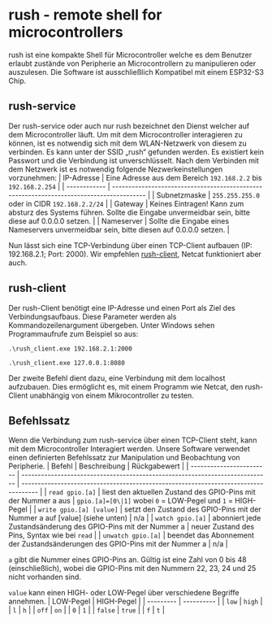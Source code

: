 # rush - remote shell for microcontrollers
rush ist eine kompakte Shell für Microcontroller welche es dem Benutzer erlaubt zustände von Peripherie an Microcontrollern zu manipulieren oder auszulesen.
Die Software ist ausschließlich Kompatibel mit einem ESP32-S3 Chip.

## rush-service
Der rush-service oder auch nur rush bezeichnet den Dienst welcher auf dem Microcontroller läuft.
Um mit dem Microcontroller interagieren zu können, ist es notwendig sich mit dem WLAN-Netzwerk von diesem zu verbinden.
Es kann unter der SSID „rush“ gefunden werden.
Es existiert kein Passwort und die Verbindung ist unverschlüsselt.
Nach dem Verbinden mit dem Netzwerk ist es notwendig folgende Nezwerkeinstellungen vorzunehmen:
| IP-Adresse   | Eine Adresse aus dem Bereich `192.168.2.2` bis `192.168.2.254`                           |
| ------------ | ---------------------------------------------------------------------------------------- |
| Subnetzmaske | `255.255.255.0` oder in CIDR `192.168.2.2/24`                                            |
| Gateway      | Keines Eintragen! Kann zum absturz des Systems führen. Sollte die Eingabe unvermeidbar sein, bitte diese auf 0.0.0.0 setzen. |
| Nameserver   | Sollte die Eingabe eines Nameservers unvermeidbar sein, bitte diesen auf 0.0.0.0 setzen. |

Nun lässt sich eine TCP-Verbindung über einen TCP-Client aufbauen (IP: 192.168.2.1; Port: 2000).
Wir empfehlen [rush-client](#rush-client), Netcat funktioniert aber auch.

## rush-client
Der rush-Client benötigt eine IP-Adresse und einen Port als Ziel des Verbindungsaufbaus.
Diese Parameter werden als Kommandozeilenargument übergeben.
Unter Windows sehen Programmaufrufe zum Beispiel so aus:
```
.\rush_client.exe 192.168.2.1:2000

.\rush_client.exe 127.0.0.1:8080
```
Der zweite Befehl dient dazu, eine Verbindung mit dem localhost aufzubauen.
Dies ermöglicht es, mit einem Programm wie Netcat, den rush-Client unabhängig von einem Mikrocontroller zu testen.


## Befehlssatz
Wenn die Verbindung zum rush-service über einen TCP-Client steht, kann mit dem Microcontroller Interagiert werden.
Unsere Software verwendet einen definierten Befehlssatz zur Manipulation und Beobachtung von Peripherie.
| Befehl                   | Beschreibung                                                                 | Rückgabewert                                                                        |
| ------------------------ | ---------------------------------------------------------------------------- | ----------------------------------------------------------------------------------- |
| `read gpio.[a]`          | liest den aktuellen Zustand des GPIO-Pins mit der Nummer a aus               | `gpio.[a]=[0\|1]` wobei `0` = LOW-Pegel und `1` = HIGH-Pegel                        |
| `write gpio.[a] [value]` | setzt den Zustand des GPIO-Pins mit der Nummer a auf [value] (siehe unten)   | n/a                                                                                 |
| `watch gpio.[a]`         | abonniert jede Zustandsänderung des GPIO-Pins mit der Nummer a               | neuer Zustand des Pins, Syntax wie bei `read`                                       |
| `unwatch gpio.[a]`       | beendet das Abonnement der Zustandsänderungen des GPIO-Pins mit der Nummer a | n/a                                                                                 |

`a` gibt die Nummer eines GPIO-Pins an. Gültig ist eine Zahl von 0 bis 48 (einschließlich), wobei die GPIO-Pins mit den Nummern 22, 23, 24 und 25 nicht vorhanden sind.

`value` kann einen HIGH- oder LOW-Pegel über verschiedene Begriffe annehmen.
| LOW-Pegel | HIGH-Pegel |
| --------- | ---------- |
| `low`     | `high`     |
| `l`       | `h`        |
| `off`     | `on`       |
| `0`       | `1`        |
| `false`   | `true`     |
| `f`       | `t`        |
